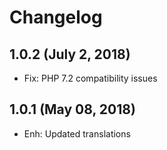 Changelog
=========

1.0.2 (July 2, 2018)
--------------------
- Fix: PHP 7.2 compatibility issues


1.0.1  (May 08, 2018)
-----------------------
- Enh: Updated translations
